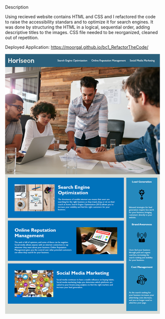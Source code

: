 Description

Using recieved website contains HTML and CSS and I refactored the code to raise the accessibility standars and to optimize it for search engines. It was done by structuring the HTML in a logical, sequential order, adding descriptive titles to the images. CSS file needed to be reorganized, cleaned out of repetition.

Deployed Application:
https://moorgal.github.io/bc1_RefactorTheCode/

![alt text](https://github.com/Moorgal/bc1_RefactorTheCode/blob/main/Assets/images/screenshot.png)
